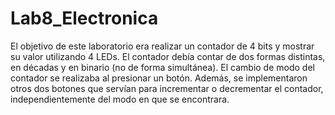 # Lab8_Electronica

El objetivo de este laboratorio era realizar un contador de 4 bits y mostrar su valor utilizando 4 LEDs. El contador debía contar de dos formas distintas, en décadas y en binario (no de forma simultánea). El cambio de modo del contador se realizaba al presionar un botón. Además, se implementaron otros dos botones que servían para incrementar o decrementar el contador, independientemente del modo en que se encontrara.
